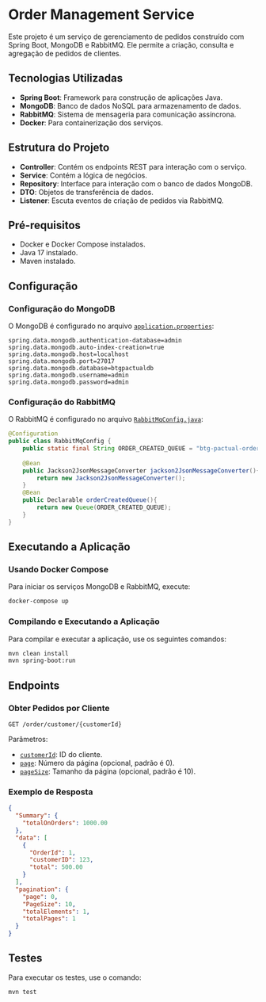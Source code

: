 
# Order Management Service

Este projeto é um serviço de gerenciamento de pedidos construído com Spring Boot, MongoDB e RabbitMQ. Ele permite a criação, consulta e agregação de pedidos de clientes.

## Tecnologias Utilizadas

- **Spring Boot**: Framework para construção de aplicações Java.
- **MongoDB**: Banco de dados NoSQL para armazenamento de dados.
- **RabbitMQ**: Sistema de mensageria para comunicação assíncrona.
- **Docker**: Para containerização dos serviços.

## Estrutura do Projeto

- **Controller**: Contém os endpoints REST para interação com o serviço.
- **Service**: Contém a lógica de negócios.
- **Repository**: Interface para interação com o banco de dados MongoDB.
- **DTO**: Objetos de transferência de dados.
- **Listener**: Escuta eventos de criação de pedidos via RabbitMQ.

## Pré-requisitos

- Docker e Docker Compose instalados.
- Java 17 instalado.
- Maven instalado.

## Configuração

### Configuração do MongoDB

O MongoDB é configurado no arquivo [`application.properties`](command:_github.copilot.openRelativePath?%5B%7B%22scheme%22%3A%22file%22%2C%22authority%22%3A%22%22%2C%22path%22%3A%22%2Fc%3A%2FUsers%2FLucas%20Rocha%2FWorkPast%2FJava%20Projects%2Forderms%2Fsrc%2Fmain%2Fresources%2Fapplication.properties%22%2C%22query%22%3A%22%22%2C%22fragment%22%3A%22%22%7D%2C%22898d5fd6-e06b-4319-9976-52ae4a05afe3%22%5D "c:\Users\Lucas Rocha\WorkPast\Java Projects\orderms\src\main\resources\application.properties"):

```properties
spring.data.mongodb.authentication-database=admin
spring.data.mongodb.auto-index-creation=true
spring.data.mongodb.host=localhost
spring.data.mongodb.port=27017
spring.data.mongodb.database=btgpactualdb
spring.data.mongodb.username=admin
spring.data.mongodb.password=admin
```

### Configuração do RabbitMQ

O RabbitMQ é configurado no arquivo [`RabbitMqConfig.java`](command:_github.copilot.openRelativePath?%5B%7B%22scheme%22%3A%22file%22%2C%22authority%22%3A%22%22%2C%22path%22%3A%22%2Fc%3A%2FUsers%2FLucas%20Rocha%2FWorkPast%2FJava%20Projects%2Forderms%2Fsrc%2Fmain%2Fjava%2Ftech%2Fbuildrun%2Fbtgpactual%2Forderms%2Fconfig%2FRabbitMqConfig.java%22%2C%22query%22%3A%22%22%2C%22fragment%22%3A%22%22%7D%2C%22898d5fd6-e06b-4319-9976-52ae4a05afe3%22%5D "c:\Users\Lucas Rocha\WorkPast\Java Projects\orderms\src\main\java\tech\buildrun\btgpactual\orderms\config\RabbitMqConfig.java"):

```java
@Configuration
public class RabbitMqConfig {
    public static final String ORDER_CREATED_QUEUE = "btg-pactual-order-created";
    
    @Bean
    public Jackson2JsonMessageConverter jackson2JsonMessageConverter(){
        return new Jackson2JsonMessageConverter();
    }
    @Bean
    public Declarable orderCreatedQueue(){
        return new Queue(ORDER_CREATED_QUEUE);
    }
}
```

## Executando a Aplicação

### Usando Docker Compose

Para iniciar os serviços MongoDB e RabbitMQ, execute:

```sh
docker-compose up
```

### Compilando e Executando a Aplicação

Para compilar e executar a aplicação, use os seguintes comandos:

```sh
mvn clean install
mvn spring-boot:run
```

## Endpoints

### Obter Pedidos por Cliente

```http
GET /order/customer/{customerId}
```

Parâmetros:
- [`customerId`](command:_github.copilot.openSymbolFromReferences?%5B%22%22%2C%5B%7B%22uri%22%3A%7B%22scheme%22%3A%22file%22%2C%22authority%22%3A%22%22%2C%22path%22%3A%22%2Fc%3A%2FUsers%2FLucas%20Rocha%2FWorkPast%2FJava%20Projects%2Forderms%2Fsrc%2Fmain%2Fjava%2Ftech%2Fbuildrun%2Fbtgpactual%2Forderms%2Frepository%2FOrderRepository.java%22%2C%22query%22%3A%22%22%2C%22fragment%22%3A%22%22%7D%2C%22pos%22%3A%7B%22line%22%3A11%2C%22character%22%3A47%7D%7D%2C%7B%22uri%22%3A%7B%22scheme%22%3A%22file%22%2C%22authority%22%3A%22%22%2C%22path%22%3A%22%2Fc%3A%2FUsers%2FLucas%20Rocha%2FWorkPast%2FJava%20Projects%2Forderms%2Fsrc%2Fmain%2Fjava%2Ftech%2Fbuildrun%2Fbtgpactual%2Forderms%2Fmodel%2FOrderEntity.java%22%2C%22query%22%3A%22%22%2C%22fragment%22%3A%22%22%7D%2C%22pos%22%3A%7B%22line%22%3A18%2C%22character%22%3A17%7D%7D%2C%7B%22uri%22%3A%7B%22scheme%22%3A%22file%22%2C%22authority%22%3A%22%22%2C%22path%22%3A%22%2Fc%3A%2FUsers%2FLucas%20Rocha%2FWorkPast%2FJava%20Projects%2Forderms%2Fsrc%2Fmain%2Fjava%2Ftech%2Fbuildrun%2Fbtgpactual%2Forderms%2Fservice%2FOrderService.java%22%2C%22query%22%3A%22%22%2C%22fragment%22%3A%22%22%7D%2C%22pos%22%3A%7B%22line%22%3A13%2C%22character%22%3A56%7D%7D%2C%7B%22uri%22%3A%7B%22scheme%22%3A%22file%22%2C%22authority%22%3A%22%22%2C%22path%22%3A%22%2Fc%3A%2FUsers%2FLucas%20Rocha%2FWorkPast%2FJava%20Projects%2Forderms%2Fsrc%2Fmain%2Fjava%2Ftech%2Fbuildrun%2Fbtgpactual%2Forderms%2Fcontroller%2FOrderController.java%22%2C%22query%22%3A%22%22%2C%22fragment%22%3A%22%22%7D%2C%22pos%22%3A%7B%22line%22%3A26%2C%22character%22%3A107%7D%7D%2C%7B%22uri%22%3A%7B%22scheme%22%3A%22file%22%2C%22authority%22%3A%22%22%2C%22path%22%3A%22%2Fc%3A%2FUsers%2FLucas%20Rocha%2FWorkPast%2FJava%20Projects%2Forderms%2Fsrc%2Fmain%2Fjava%2Ftech%2Fbuildrun%2Fbtgpactual%2Forderms%2Fservice%2Fcore%2FOrderServiceCore.java%22%2C%22query%22%3A%22%22%2C%22fragment%22%3A%22%22%7D%2C%22pos%22%3A%7B%22line%22%3A46%2C%22character%22%3A57%7D%7D%5D%2C%22898d5fd6-e06b-4319-9976-52ae4a05afe3%22%5D "Go to definition"): ID do cliente.
- [`page`](command:_github.copilot.openSymbolFromReferences?%5B%22%22%2C%5B%7B%22uri%22%3A%7B%22scheme%22%3A%22file%22%2C%22authority%22%3A%22%22%2C%22path%22%3A%22%2Fc%3A%2FUsers%2FLucas%20Rocha%2FWorkPast%2FJava%20Projects%2Forderms%2Fsrc%2Fmain%2Fjava%2Ftech%2Fbuildrun%2Fbtgpactual%2Forderms%2Fcontroller%2Fdto_controller%2FPaginationResponse.java%22%2C%22query%22%3A%22%22%2C%22fragment%22%3A%22%22%7D%2C%22pos%22%3A%7B%22line%22%3A4%2C%22character%22%3A41%7D%7D%2C%7B%22uri%22%3A%7B%22scheme%22%3A%22file%22%2C%22authority%22%3A%22%22%2C%22path%22%3A%22%2Fc%3A%2FUsers%2FLucas%20Rocha%2FWorkPast%2FJava%20Projects%2Forderms%2Fsrc%2Fmain%2Fjava%2Ftech%2Fbuildrun%2Fbtgpactual%2Forderms%2Fcontroller%2FOrderController.java%22%2C%22query%22%3A%22%22%2C%22fragment%22%3A%22%22%7D%2C%22pos%22%3A%7B%22line%22%3A27%2C%22character%22%3A132%7D%7D%5D%2C%22898d5fd6-e06b-4319-9976-52ae4a05afe3%22%5D "Go to definition"): Número da página (opcional, padrão é 0).
- [`pageSize`](command:_github.copilot.openSymbolFromReferences?%5B%22%22%2C%5B%7B%22uri%22%3A%7B%22scheme%22%3A%22file%22%2C%22authority%22%3A%22%22%2C%22path%22%3A%22%2Fc%3A%2FUsers%2FLucas%20Rocha%2FWorkPast%2FJava%20Projects%2Forderms%2Fsrc%2Fmain%2Fjava%2Ftech%2Fbuildrun%2Fbtgpactual%2Forderms%2Fcontroller%2FOrderController.java%22%2C%22query%22%3A%22%22%2C%22fragment%22%3A%22%22%7D%2C%22pos%22%3A%7B%22line%22%3A28%2C%22character%22%3A137%7D%7D%5D%2C%22898d5fd6-e06b-4319-9976-52ae4a05afe3%22%5D "Go to definition"): Tamanho da página (opcional, padrão é 10).

### Exemplo de Resposta

```json
{
  "Summary": {
    "totalOnOrders": 1000.00
  },
  "data": [
    {
      "OrderId": 1,
      "customerID": 123,
      "total": 500.00
    }
  ],
  "pagination": {
    "page": 0,
    "PageSize": 10,
    "totalElements": 1,
    "totalPages": 1
  }
}
```

## Testes

Para executar os testes, use o comando:

```sh
mvn test
```

